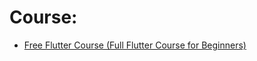 # Course:
- [Free Flutter Course (Full Flutter Course for Beginners)](https://www.youtube.com/playlist?list=PL6yRaaP0WPkVtoeNIGqILtRAgd3h2CNpT)
